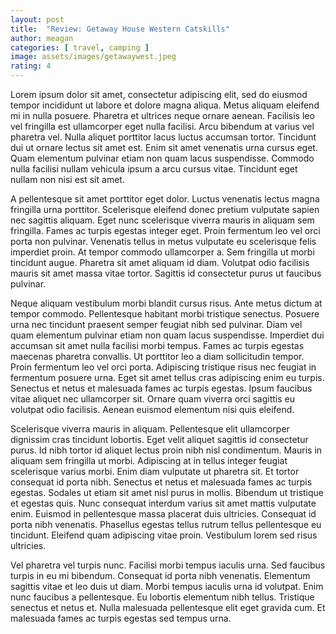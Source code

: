 ```yaml
---
layout: post
title:  "Review: Getaway House Western Catskills"
author: meagan
categories: [ travel, camping ]
image: assets/images/getawaywest.jpeg
rating: 4
---
```


Lorem ipsum dolor sit amet, consectetur adipiscing elit, sed do eiusmod tempor incididunt ut labore et dolore magna aliqua. Metus aliquam eleifend mi in nulla posuere. Pharetra et ultrices neque ornare aenean. Facilisis leo vel fringilla est ullamcorper eget nulla facilisi. Arcu bibendum at varius vel pharetra vel. Nulla aliquet porttitor lacus luctus accumsan tortor. Tincidunt dui ut ornare lectus sit amet est. Enim sit amet venenatis urna cursus eget. Quam elementum pulvinar etiam non quam lacus suspendisse. Commodo nulla facilisi nullam vehicula ipsum a arcu cursus vitae. Tincidunt eget nullam non nisi est sit amet.

A pellentesque sit amet porttitor eget dolor. Luctus venenatis lectus magna fringilla urna porttitor. Scelerisque eleifend donec pretium vulputate sapien nec sagittis aliquam. Eget nunc scelerisque viverra mauris in aliquam sem fringilla. Fames ac turpis egestas integer eget. Proin fermentum leo vel orci porta non pulvinar. Venenatis tellus in metus vulputate eu scelerisque felis imperdiet proin. At tempor commodo ullamcorper a. Sem fringilla ut morbi tincidunt augue. Pharetra sit amet aliquam id diam. Volutpat odio facilisis mauris sit amet massa vitae tortor. Sagittis id consectetur purus ut faucibus pulvinar.

Neque aliquam vestibulum morbi blandit cursus risus. Ante metus dictum at tempor commodo. Pellentesque habitant morbi tristique senectus. Posuere urna nec tincidunt praesent semper feugiat nibh sed pulvinar. Diam vel quam elementum pulvinar etiam non quam lacus suspendisse. Imperdiet dui accumsan sit amet nulla facilisi morbi tempus. Fames ac turpis egestas maecenas pharetra convallis. Ut porttitor leo a diam sollicitudin tempor. Proin fermentum leo vel orci porta. Adipiscing tristique risus nec feugiat in fermentum posuere urna. Eget sit amet tellus cras adipiscing enim eu turpis. Senectus et netus et malesuada fames ac turpis egestas. Ipsum faucibus vitae aliquet nec ullamcorper sit. Ornare quam viverra orci sagittis eu volutpat odio facilisis. Aenean euismod elementum nisi quis eleifend.

Scelerisque viverra mauris in aliquam. Pellentesque elit ullamcorper dignissim cras tincidunt lobortis. Eget velit aliquet sagittis id consectetur purus. Id nibh tortor id aliquet lectus proin nibh nisl condimentum. Mauris in aliquam sem fringilla ut morbi. Adipiscing at in tellus integer feugiat scelerisque varius morbi. Enim diam vulputate ut pharetra sit. Et tortor consequat id porta nibh. Senectus et netus et malesuada fames ac turpis egestas. Sodales ut etiam sit amet nisl purus in mollis. Bibendum ut tristique et egestas quis. Nunc consequat interdum varius sit amet mattis vulputate enim. Euismod in pellentesque massa placerat duis ultricies. Consequat id porta nibh venenatis. Phasellus egestas tellus rutrum tellus pellentesque eu tincidunt. Eleifend quam adipiscing vitae proin. Vestibulum lorem sed risus ultricies.

Vel pharetra vel turpis nunc. Facilisi morbi tempus iaculis urna. Sed faucibus turpis in eu mi bibendum. Consequat id porta nibh venenatis. Elementum sagittis vitae et leo duis ut diam. Morbi tempus iaculis urna id volutpat. Enim nunc faucibus a pellentesque. Eu lobortis elementum nibh tellus. Tristique senectus et netus et. Nulla malesuada pellentesque elit eget gravida cum. Et malesuada fames ac turpis egestas sed tempus urna.
